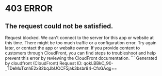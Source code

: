 # 403 ERROR

## The request could not be satisfied.

Request blocked. We can't connect to the server for this app or website at this time. There might be too much traffic or a configuration error. Try again later, or contact the app or website owner. If you provide content to customers through CloudFront, you can find steps to troubleshoot and help prevent this error by reviewing the CloudFront documentation. ```
Generated by cloudfront (CloudFront)
Request ID: qokLBBkC_90-_TDeMuTxnhE2x82bqJbUOCF5jak3bsbr84-CfxGAqg==

```

